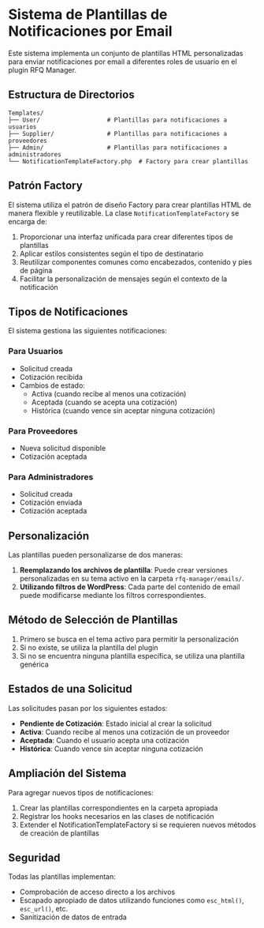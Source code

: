 # Sistema de Plantillas de Notificaciones por Email

Este sistema implementa un conjunto de plantillas HTML personalizadas para enviar notificaciones por email a diferentes roles de usuario en el plugin RFQ Manager.

## Estructura de Directorios

```
Templates/
├── User/                   # Plantillas para notificaciones a usuarios
├── Supplier/               # Plantillas para notificaciones a proveedores
├── Admin/                  # Plantillas para notificaciones a administradores
└── NotificationTemplateFactory.php  # Factory para crear plantillas
```

## Patrón Factory

El sistema utiliza el patrón de diseño Factory para crear plantillas HTML de manera flexible y reutilizable. La clase `NotificationTemplateFactory` se encarga de:

1. Proporcionar una interfaz unificada para crear diferentes tipos de plantillas
2. Aplicar estilos consistentes según el tipo de destinatario
3. Reutilizar componentes comunes como encabezados, contenido y pies de página
4. Facilitar la personalización de mensajes según el contexto de la notificación

## Tipos de Notificaciones

El sistema gestiona las siguientes notificaciones:

### Para Usuarios
- Solicitud creada
- Cotización recibida
- Cambios de estado:
  - Activa (cuando recibe al menos una cotización)
  - Aceptada (cuando se acepta una cotización)
  - Histórica (cuando vence sin aceptar ninguna cotización)

### Para Proveedores
- Nueva solicitud disponible
- Cotización aceptada

### Para Administradores
- Solicitud creada
- Cotización enviada
- Cotización aceptada

## Personalización

Las plantillas pueden personalizarse de dos maneras:

1. **Reemplazando los archivos de plantilla**: Puede crear versiones personalizadas en su tema activo en la carpeta `rfq-manager/emails/`.
2. **Utilizando filtros de WordPress**: Cada parte del contenido de email puede modificarse mediante los filtros correspondientes.

## Método de Selección de Plantillas

1. Primero se busca en el tema activo para permitir la personalización
2. Si no existe, se utiliza la plantilla del plugin
3. Si no se encuentra ninguna plantilla específica, se utiliza una plantilla genérica

## Estados de una Solicitud

Las solicitudes pasan por los siguientes estados:
- **Pendiente de Cotización**: Estado inicial al crear la solicitud
- **Activa**: Cuando recibe al menos una cotización de un proveedor
- **Aceptada**: Cuando el usuario acepta una cotización
- **Histórica**: Cuando vence sin aceptar ninguna cotización

## Ampliación del Sistema

Para agregar nuevos tipos de notificaciones:

1. Crear las plantillas correspondientes en la carpeta apropiada
2. Registrar los hooks necesarios en las clases de notificación
3. Extender el NotificationTemplateFactory si se requieren nuevos métodos de creación de plantillas

## Seguridad

Todas las plantillas implementan:
- Comprobación de acceso directo a los archivos
- Escapado apropiado de datos utilizando funciones como `esc_html()`, `esc_url()`, etc.
- Sanitización de datos de entrada 